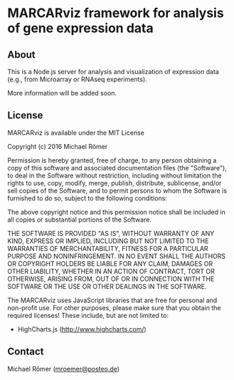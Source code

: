 MARCARviz framework for analysis of gene expression data
========================================================

About
-----

This is a Node.js server for analysis and visualization of expression data (e.g., from Microarray or RNAseq experiments).

More information will be added soon. 

License
-------

MARCARviz is available under the MIT License

Copyright (c) 2016 Michael Römer

Permission is hereby granted, free of charge, to any person obtaining a copy of this software and associated documentation files (the "Software"), to deal in the Software without restriction, including without limitation the rights to use, copy, modify, merge, publish, distribute, sublicense, and/or sell copies of the Software, and to permit persons to whom the Software is furnished to do so, subject to the following conditions:

The above copyright notice and this permission notice shall be included in all copies or substantial portions of the Software.

THE SOFTWARE IS PROVIDED "AS IS", WITHOUT WARRANTY OF ANY KIND, EXPRESS OR IMPLIED, INCLUDING BUT NOT LIMITED TO THE WARRANTIES OF MERCHANTABILITY, FITNESS FOR A PARTICULAR PURPOSE AND NONINFRINGEMENT. IN NO EVENT SHALL THE AUTHORS OR COPYRIGHT HOLDERS BE LIABLE FOR ANY CLAIM, DAMAGES OR OTHER LIABILITY, WHETHER IN AN ACTION OF CONTRACT, TORT OR OTHERWISE, ARISING FROM, OUT OF OR IN CONNECTION WITH THE SOFTWARE OR THE USE OR OTHER DEALINGS IN THE SOFTWARE.

The MARCARviz uses JavaScript libraries that are free for personal and non-profit use. For other purposes, please make sure that you obtain the required licenses! These include, but are not limited to:

* HighCharts.js (http://www.highcharts.com/)

Contact
-------

Michael Römer (mroemer@posteo.de)
